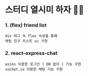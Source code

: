 스터디 열시미 하자 🙌🏻
=====
 ### 1. (flex) friend list
```
div 태그 속 flex 속성을 통해 
채팅 친구 리스트 ui 구현
```
 ### 2. react-express-chat
```
axios 이용한 로그인 ( DB 없이 ) 기능 구현
socket.io 이용한 채팅 기능 구현
```
